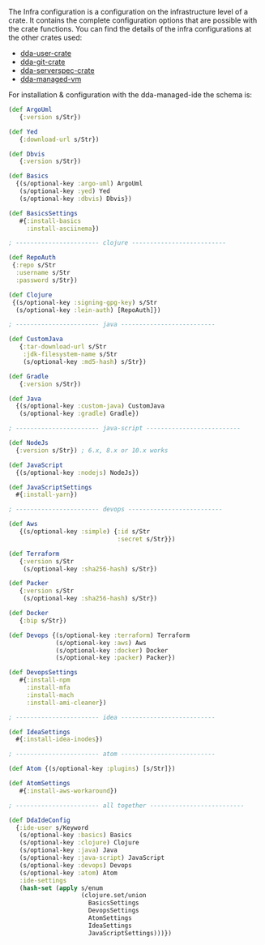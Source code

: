 The Infra configuration is a configuration on the infrastructure level of a crate. It contains the complete configuration options that are possible with the crate functions. You can find the details of the infra configurations at the other crates used:
* [dda-user-crate](https://github.com/DomainDrivenArchitecture/dda-user-crate)
* [dda-git-crate](https://github.com/DomainDrivenArchitecture/dda-git-crate)
* [dda-serverspec-crate](https://github.com/DomainDrivenArchitecture/dda-serverspec-crate)
* [dda-managed-vm](https://github.com/DomainDrivenArchitecture/dda-managed-vm)

For installation & configuration with the dda-managed-ide the schema is:
```clojure
(def ArgoUml
   {:version s/Str})

(def Yed
   {:download-url s/Str})

(def Dbvis
   {:version s/Str})

(def Basics
  {(s/optional-key :argo-uml) ArgoUml
   (s/optional-key :yed) Yed
   (s/optional-key :dbvis) Dbvis})

(def BasicsSettings
   #{:install-basics
     :install-asciinema})

; ----------------------- clojure --------------------------

(def RepoAuth
 {:repo s/Str
  :username s/Str
  :password s/Str})

(def Clojure
 {(s/optional-key :signing-gpg-key) s/Str
  (s/optional-key :lein-auth) [RepoAuth]})

; ----------------------- java --------------------------

(def CustomJava
   {:tar-download-url s/Str
    :jdk-filesystem-name s/Str
    (s/optional-key :md5-hash) s/Str})

(def Gradle
   {:version s/Str})

(def Java
  {(s/optional-key :custom-java) CustomJava
   (s/optional-key :gradle) Gradle})

; ----------------------- java-script --------------------------

(def NodeJs
  {:version s/Str}) ; 6.x, 8.x or 10.x works

(def JavaScript
  {(s/optional-key :nodejs) NodeJs})

(def JavaScriptSettings
  #{:install-yarn})

; ----------------------- devops --------------------------

(def Aws
   {(s/optional-key :simple) {:id s/Str
                              :secret s/Str}})

(def Terraform
   {:version s/Str
    (s/optional-key :sha256-hash) s/Str})

(def Packer
   {:version s/Str
    (s/optional-key :sha256-hash) s/Str})

(def Docker
   {:bip s/Str})

(def Devops {(s/optional-key :terraform) Terraform
             (s/optional-key :aws) Aws
             (s/optional-key :docker) Docker
             (s/optional-key :packer) Packer})

(def DevopsSettings
   #{:install-npm
     :install-mfa
     :install-mach
     :install-ami-cleaner})

; ----------------------- idea --------------------------

(def IdeaSettings
  #{:install-idea-inodes})

; ----------------------- atom --------------------------

(def Atom {(s/optional-key :plugins) [s/Str]})

(def AtomSettings
   #{:install-aws-workaround})

; ----------------------- all together --------------------------

(def DdaIdeConfig
  {:ide-user s/Keyword
   (s/optional-key :basics) Basics
   (s/optional-key :clojure) Clojure
   (s/optional-key :java) Java
   (s/optional-key :java-script) JavaScript
   (s/optional-key :devops) Devops
   (s/optional-key :atom) Atom
   :ide-settings
   (hash-set (apply s/enum
                    (clojure.set/union
                      BasicsSettings
                      DevopsSettings
                      AtomSettings
                      IdeaSettings
                      JavaScriptSettings)))})
```
